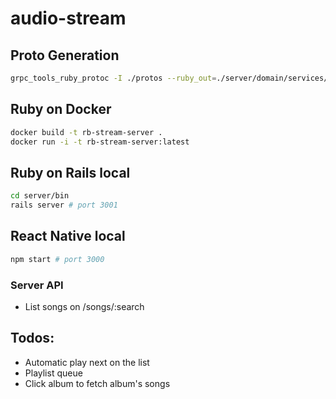 # audio-stream

## Proto Generation

```sh
grpc_tools_ruby_protoc -I ./protos --ruby_out=./server/domain/services/lib --grpc_out=./server/domain/services/lib ./protos/stream.proto
```

## Ruby on Docker

```sh
docker build -t rb-stream-server .      
docker run -i -t rb-stream-server:latest
```

## Ruby on Rails local

```sh
cd server/bin
rails server # port 3001
```

## React Native local

```sh
npm start # port 3000
```

### Server API

* List songs on /songs/:search


## Todos:

* Automatic play next on the list
* Playlist queue
* Click album to fetch album's songs